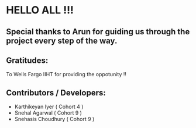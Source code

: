 # HELLO ALL !!!

## Special thanks to Arun for guiding us through the project every step of the way.

## Gratitudes:
To Wells Fargo IIHT for providing the oppotunity !!

## Contributors / Developers:
* Karthikeyan Iyer 	  ( Cohort 4 )
* Snehal Agarwal		  ( Cohort 9 )
* Snehasis Choudhury	( Cohort 9 )

